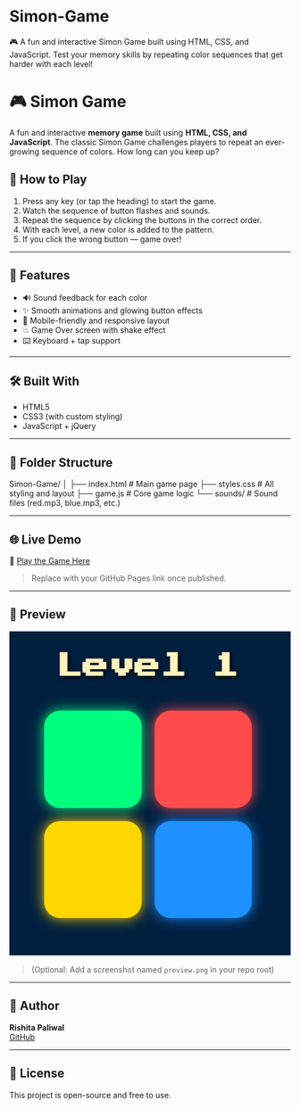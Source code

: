# Simon-Game
🎮 A fun and interactive Simon Game built using HTML, CSS, and JavaScript. Test your memory skills by repeating color sequences that get harder with each level!
# 🎮 Simon Game

A fun and interactive **memory game** built using **HTML, CSS, and JavaScript**. The classic Simon Game challenges players to repeat an ever-growing sequence of colors. How long can you keep up?

## 🧠 How to Play

1. Press any key (or tap the heading) to start the game.
2. Watch the sequence of button flashes and sounds.
3. Repeat the sequence by clicking the buttons in the correct order.
4. With each level, a new color is added to the pattern.
5. If you click the wrong button — game over!

---

## 🚀 Features

- 🔊 Sound feedback for each color
- ✨ Smooth animations and glowing button effects
- 📱 Mobile-friendly and responsive layout
- 💥 Game Over screen with shake effect
- ⌨️ Keyboard + tap support

---

## 🛠️ Built With

- HTML5
- CSS3 (with custom styling)
- JavaScript + jQuery

---

## 📂 Folder Structure

Simon-Game/
│
├── index.html # Main game page
├── styles.css # All styling and layout
├── game.js # Core game logic
└── sounds/ # Sound files (red.mp3, blue.mp3, etc.)


---

## 🌐 Live Demo

🔗 [Play the Game Here](https://your-username.github.io/Simon-Game)  
> Replace with your GitHub Pages link once published.

---

## 📸 Preview

![Simon Game Screenshot](preview.png)  
> (Optional: Add a screenshot named `preview.png` in your repo root)

---

## 🤍 Author

**Rishita Paliwal**  
[GitHub](https://github.com/Rishita-Paliwal)

---

## 📄 License

This project is open-source and free to use.

